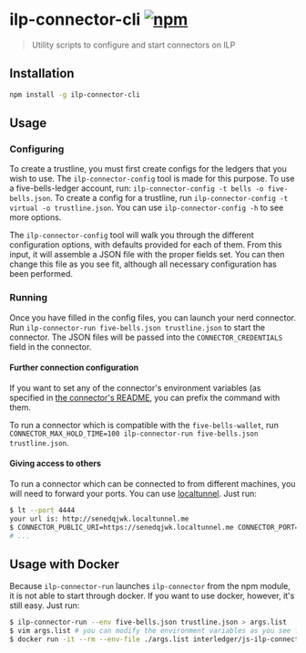 # ilp-connector-cli [![npm][npm-image]][npm-url]

[npm-image]: https://img.shields.io/npm/v/ilp-connector-cli.svg?style=flat
[npm-url]: https://npmjs.org/package/ilp-connector-cli

> Utility scripts to configure and start connectors on ILP

## Installation

```sh
npm install -g ilp-connector-cli
```

## Usage

### Configuring

To create a trustline, you must first create configs for the ledgers that you
wish to use. The `ilp-connector-config` tool is made for this purpose. To use a
five-bells-ledger account, run: `ilp-connector-config -t bells -o
five-bells.json`.  To create a config for a trustline, run
`ilp-connector-config -t virtual -o trustline.json`.  You can use
`ilp-connector-config -h` to see more options.

The `ilp-connector-config` tool will walk you through the different configuration
options, with defaults provided for each of them. From this input, it will assemble
a JSON file with the proper fields set. You can then change this file as you see
fit, although all necessary configuration has been performed.

### Running

Once you have filled in the config files, you can launch your nerd connector.
Run `ilp-connector-run five-bells.json trustline.json` to start the connector.
The JSON files will be passed into the `CONNECTOR_CREDENTIALS` field in the
connector.

#### Further connection configuration

If you want to set any of the connector's environment variables (as specified
in [the connector's
README](https://github.com/interledger/five-bells-connector#configuration),
you can prefix the command with them.

To run a connector which is compatible with the `five-bells-wallet`, run
`CONNECTOR_MAX_HOLD_TIME=100 ilp-connector-run five-bells.json trustline.json`.

#### Giving access to others

To run a connector which can be connected to from different machines, you will
need to forward your ports. You can use [localtunnel](https://localtunnel.github.io/www/).
Just run:

```sh
$ lt --port 4444
your url is: http://senedqjwk.localtunnel.me
$ CONNECTOR_PUBLIC_URI=https://senedqjwk.localtunnel.me CONNECTOR_PORT=4444 ilp-connector-run five-bells.json trustline.json
# ...
```

## Usage with Docker

Because `ilp-connector-run` launches `ilp-connector` from the npm module, it is not able to start through
docker. If you want to use docker, however, it's still easy. Just run:

```sh
$ ilp-connector-run --env five-bells.json trustline.json > args.list
$ vim args.list # you can modify the environment variables as you see fit
$ docker run -it --rm --env-file ./args.list interledger/js-ilp-connector
```
